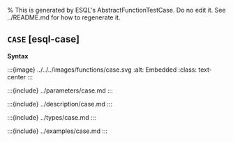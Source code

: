 % This is generated by ESQL's AbstractFunctionTestCase. Do no edit it. See ../README.md for how to regenerate it.

## `CASE` [esql-case]

**Syntax**

:::{image} ../../../images/functions/case.svg
:alt: Embedded
:class: text-center
:::


:::{include} ../parameters/case.md
:::

:::{include} ../description/case.md
:::

:::{include} ../types/case.md
:::

:::{include} ../examples/case.md
:::
